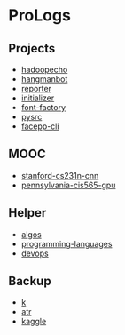 ProLogs
=================================

Projects
-----------------------

- [hadoopecho](https://github.com/kwailamchan/hadoopeco)
- [hangmanbot](https://github.com/KellyChan/hangmanbot)
- [reporter](https://github.com/KellyChan/reporter)
- [initializer](https://github.com/KellyChan/initializer)
- [font-factory](https://github.com/KellyChan/font-factory)
- [pysrc](https://github.com/KellyChan/pysrc)
- [facepp-cli](https://github.com/KellyChan/facepp-cli)


MOOC
-----------------------

- [stanford-cs231n-cnn](https://github.com/KellyChan/stanford-cs231n-cnn)
- [pennsylvania-cis565-gpu](https://github.com/KellyChan/pennsylvania-cis565-gpu)

Helper
-----------------------

- [algos](https://github.com/kwailamchan/algos)
- [programming-languages](https://github.com/KellyChan/programming-languages)
- [devops](https://github.com/KellyChan/devops)

Backup
-----------------------

- [k](https://github.com/KellyChan/k)
- [atr](https://github.com/KellyChan/atr)
- [kaggle](https://github.com/KellyChan/kaggle)
